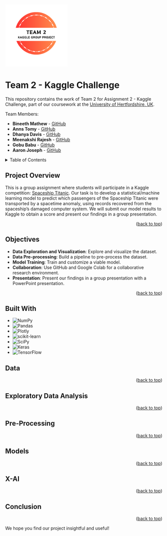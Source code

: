 <a id="readme-top"></a>

<!-- TEAM LOGO -->
<br />
<div align="left">
  <a href="https://github.com/othneildrew/Best-README-Template">
    <img src="TEAM 2.png" alt="Logo" width="200" height="200">
  </a>
</div>

# Team 2 - Kaggle Challenge

This repository contains the work of Team 2 for Assignment 2 - Kaggle Challenge, part of our coursework at the [University of Hertfordshire, UK](https://www.herts.ac.uk/).

Team Members:

- **Bineeth Mathew** - [GitHub](https://github.com/Bineethmathew)
- **Anns Tomy** - [GitHub](https://github.com/AnnsTomy)
- **Dhanya Davis** - [GitHub](https://github.com/dhanyadavis1999)
- **Meenakshi Rajesh** - [GitHub](https://github.com/Meenakshi-Rajesh)
- **Gobu Babu** - [GitHub](https://github.com/gobucbabu)
- **Aaron Joseph** - [GitHub](https://github.com/aaronmj7)

<!-- [Contributions](https://github.com/7PAM2015-0509-2023-Group-G/Kaggle-challenge-team-2/graphs/contributors) -->



<!-- TABLE OF CONTENTS -->
<details>
  <summary>Table of Contents</summary>
  <ol>
    <li>
      <a href="#project-overview">Project Overview</a>
    </li>
    <li>
      <a href="#objectives">Objectives</a>
    </li>
    <li>
      <a href="#data">Data</a>
    </li>
    <li>
      <a href="#exploratory-data-analysis">Exploratory Data Analysis</a>
    </li>
    <li>
      <a href="#pre-processing">Pre-Processing</a>
    </li>
    <li>
      <a href="#models">Models</a>
    </li>
    <li>
      <a href="#x-ai">X-AI</a>
    </li>
    <li>
      <a href="#conclusion">Conclusion</a>
    </li>
  </ol>
</details>



## Project Overview

This is a group assignment where students will participate in a Kaggle competition: [Spaceship Titanic](https://www.kaggle.com/competitions/spaceship-titanic). Our task is to develop a statistical/machine learning model to predict which passengers of the Spaceship Titanic were transported by a spacetime anomaly, using records recovered from the spaceship’s damaged computer system. We will submit our model results to Kaggle to obtain a score and present our findings in a group presentation.

<p align="right">(<a href="#readme-top">back to top</a>)</p>



## Objectives

- **Data Exploration and Visualization**: Explore and visualize the dataset.
- **Data Pre-processing**: Build a pipeline to pre-process the dataset.
- **Model Training**: Train and customize a viable model.
- **Collaboration**: Use GitHub and Google Colab for a collaborative research environment.
- **Presentation**: Present our findings in a group presentation with a PowerPoint presentation.

<p align="right">(<a href="#readme-top">back to top</a>)</p>



## Built With
* ![NumPy](https://img.shields.io/badge/numpy-%23013243.svg?style=for-the-badge&logo=numpy&logoColor=white)
* ![Pandas](https://img.shields.io/badge/pandas-%23150458.svg?style=for-the-badge&logo=pandas&logoColor=white)
* ![Plotly](https://img.shields.io/badge/Plotly-%233F4F75.svg?style=for-the-badge&logo=plotly&logoColor=white)
* ![scikit-learn](https://img.shields.io/badge/scikit--learn-%23F7931E.svg?style=for-the-badge&logo=scikit-learn&logoColor=white)
* ![SciPy](https://img.shields.io/badge/SciPy-%230C55A5.svg?style=for-the-badge&logo=scipy&logoColor=%white)
* ![Keras](https://img.shields.io/badge/Keras-%23D00000.svg?style=for-the-badge&logo=Keras&logoColor=white)
* ![TensorFlow](https://img.shields.io/badge/TensorFlow-%23FF6F00.svg?style=for-the-badge&logo=TensorFlow&logoColor=white)



## Data
<!-- content -->

<p align="right">(<a href="#readme-top">back to top</a>)</p>



## Exploratory Data Analysis
<!-- content -->

<p align="right">(<a href="#readme-top">back to top</a>)</p>



## Pre-Processing
<!-- content -->

<p align="right">(<a href="#readme-top">back to top</a>)</p>



## Models
<!-- content -->

<p align="right">(<a href="#readme-top">back to top</a>)</p>



## X-AI
<!-- content -->

<p align="right">(<a href="#readme-top">back to top</a>)</p>



## Conclusion
<!-- content -->

<p align="right">(<a href="#readme-top">back to top</a>)</p>



We hope you find our project insightful and useful!

